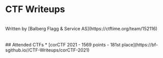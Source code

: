 # CTF Writeups
<br>
Written by [Balberg Flagg & Service AS](https://ctftime.org/team/152116)
<br><br><br>
## Attended CTFs
* [corCTF 2021 - 1569 points - 181st place](https://bf-sgithub.io//CTF-Writeups/corCTF-2021)
